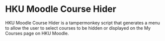 # HKU Moodle Course Hider
HKU Moodle Course Hider is a tampermonkey script that generates a menu to allow the user to select courses to be hidden or displayed on the My Courses page on HKU Moodle. 
